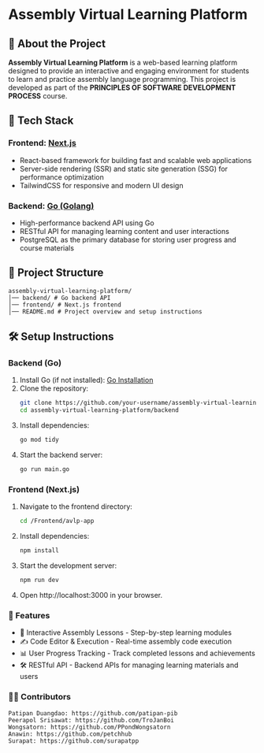 # Assembly Virtual Learning Platform

## 📌 About the Project
**Assembly Virtual Learning Platform** is a web-based learning platform designed to provide an interactive and engaging environment for students to learn and practice assembly language programming. This project is developed as part of the **PRINCIPLES OF SOFTWARE DEVELOPMENT PROCESS** course.

## 🚀 Tech Stack
### **Frontend:** [Next.js](https://nextjs.org/)
- React-based framework for building fast and scalable web applications
- Server-side rendering (SSR) and static site generation (SSG) for performance optimization
- TailwindCSS for responsive and modern UI design

### **Backend:** [Go (Golang)](https://go.dev/)
- High-performance backend API using Go
- RESTful API for managing learning content and user interactions
- PostgreSQL as the primary database for storing user progress and course materials

## 📂 Project Structure
    assembly-virtual-learning-platform/ 
    │── backend/ # Go backend API 
    │── frontend/ # Next.js frontend 
    │── README.md # Project overview and setup instructions

## 🛠️ Setup Instructions
### **Backend (Go)**
1. Install Go (if not installed): [Go Installation](https://go.dev/doc/install)
2. Clone the repository:
    ```sh
    git clone https://github.com/your-username/assembly-virtual-learning-platform.git
    cd assembly-virtual-learning-platform/backend
3. Install dependencies:
    ```sh
    go mod tidy
4. Start the backend server:
    ```sh
    go run main.go

### **Frontend (Next.js)**

1. Navigate to the frontend directory:
    ```sh
    cd /Frontend/avlp-app

2. Install dependencies:
    ```sh
    npm install

3. Start the development server:
    ```sh
    npm run dev

4. Open http://localhost:3000 in your browser.    

### **🔧 Features**
- 📖 Interactive Assembly Lessons - Step-by-step learning modules
- ✍ Code Editor & Execution - Real-time assembly code execution
- 📊 User Progress Tracking - Track completed lessons and achievements
- 🛠 RESTful API - Backend APIs for managing learning materials and users

### **👨‍💻 Contributors**
    Patipan Duangdao: https://github.com/patipan-pib
    Peerapol Srisawat: https://github.com/TroJanBoi
    Wongsatorn: https://github.com/PPondWongsatorn
    Anawin: https://github.com/petchhub
    Surapat: https://github.com/surapatpp
